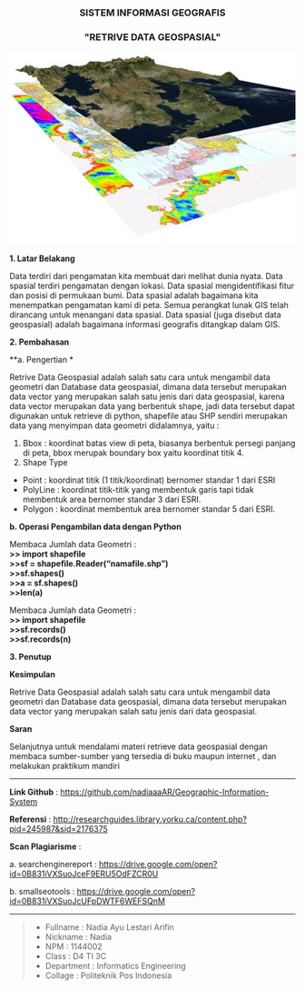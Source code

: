 <h3 align="center">SISTEM INFORMASI GEOGRAFIS</h3>
<h3 align="center">
"RETRIVE DATA GEOSPASIAL"
</h3>


<p align="center">
  <img src="https://github.com/nadiaaaAR/Geographic-Information-System/blob/master/img/consult_3.jpg">
</p>


**1. Latar Belakang**

Data terdiri dari pengamatan kita membuat dari melihat dunia nyata. Data spasial terdiri pengamatan dengan lokasi. Data spasial mengidentifikasi fitur dan posisi di permukaan bumi. Data spasial adalah bagaimana kita menempatkan pengamatan kami di peta. Semua perangkat lunak GIS telah dirancang untuk menangani data spasial. Data spasial (juga disebut data geospasial) adalah bagaimana informasi geografis ditangkap dalam GIS.  



**2. Pembahasan**

**a. Pengertian *

Retrive Data Geospasial adalah salah satu cara untuk mengambil data geometri dan Database data geospasial, dimana data tersebut merupakan data vector yang merupakan salah satu jenis dari data geospasial, karena data vector merupakan data yang  berbentuk shape, jadi data tersebut dapat digunakan untuk retrieve di python, shapefile atau SHP sendiri merupakan data yang menyimpan data geometri didalamnya, yaitu :<br>
1.  Bbox : koordinat batas view di peta, biasanya berbentuk persegi panjang di peta, bbox merupak boundary box yaitu koordinat titik 4.<br>
2.  Shape Type<br>
- Point      : koordinat titik (1 titik/koordinat) bernomer standar 1 dari ESRI<br> 
- PolyLine : koordinat titik-titik yang membentuk garis tapi tidak membentuk area bernomer standar 3 dari ESRI.<br>
- Polygon   : koordinat membentuk area bernomer standar 5 dari ESRI.<br>



**b. Operasi Pengambilan data dengan Python**

Membaca Jumlah data Geometri :<br>
**>> import shapefile** <br>
**>>sf = shapefile.Reader(“namafile.shp”)**<br>
**>>sf.shapes()**<br>
**>>a = sf.shapes()**<br>
**>>len(a)**<br>

Membaca Jumlah data Geometri :<br>
**>> import shapefile**<br>
**>>sf.records()**<br>
**>>sf.records(n)**<br>


**3. Penutup**

**Kesimpulan**

Retrive Data Geospasial adalah salah satu cara untuk mengambil data geometri dan Database data geospasial, dimana data tersebut merupakan data vector yang merupakan salah satu jenis dari data geospasial.

**Saran**

Selanjutnya untuk mendalami materi retrieve data geospasial dengan membaca sumber-sumber yang tersedia di buku maupun internet , dan melakukan praktikum mandiri

-------

**Link Github**               :  https://github.com/nadiaaaAR/Geographic-Information-System<br>

**Referensi**                 :  http://researchguides.library.yorku.ca/content.php?pid=245987&sid=2176375<br>

**Scan Plagiarisme**          : <br>
   
a. searchenginereport   :   https://drive.google.com/open?id=0B831iVXSuoJceF9ERU5OdFZCR0U <br>
        
b. smallseotools        :   https://drive.google.com/open?id=0B831iVXSuoJcUFpDWTF6WEFSQnM <br>

  
-------

> - Fullname         : Nadia Ayu Lestari Arifin
> - Nickname         : Nadia
> - NPM              : 1144002
> - Class            : D4 TI 3C
> - Department       : Informatics Engineering
> - Collage          : Politeknik Pos Indonesia





